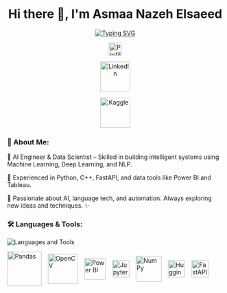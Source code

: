 <h1 align="center">Hi there 👋, I'm Asmaa Nazeh Elsaeed</h1>

<p align="center">
  <a href="https://github.com/DenverCoder1/readme-typing-svg">
    <img src="https://readme-typing-svg.herokuapp.com/?lines=AI%20Engineer;Data%20Scientist;Machine%20Learning%20%26%20Deep%20Learning;Always%20learning%20new%20things&center=true&width=500&height=50" alt="Typing SVG"/>
  </a>
</p>

<p align="center">
  <img src="https://komarev.com/ghpvc/?username=Asmaa-Nazeh&color=blue" height="30" alt="Profile views"/>
</p>

<p align="center"> <!-- LinkedIn -->
  <a href="https://www.linkedin.com/in/asmaa-nazeh">
    <img src="https://user-images.githubusercontent.com/88904952/234979284-68c11d7f-1acc-4f0c-ac78-044e1037d7b0.png" height="70" alt="LinkedIn"/>
  </a>
</p>

<p align="center"> <!-- Kaggle -->
  <a href="https://www.kaggle.com/asmaanazeh">
    <img src="https://www.kaggle.com/static/images/site-logo.svg" height="70" alt="Kaggle"/>
  </a>
</p>

<h3 align="left">💎 About Me:</h3>
<p align="left">🔹 AI Engineer & Data Scientist – Skilled in building intelligent systems using Machine Learning, Deep Learning, and NLP.</p>
<p align="left">🔹 Experienced in Python, C++, FastAPI, and data tools like Power BI and Tableau.</p>
<p align="left">🔹 Passionate about AI, language tech, and automation. Always exploring new ideas and techniques. ✨</p>

<h3 align="left">🛠️ Languages & Tools:</h3>
<p align="left">
  <img src="https://skillicons.dev/icons?i=python,cpp,docker,git,vscode,linux,pytorch,tensorflow" alt="Languages and Tools"/>
</p>

<p align="left" style="display:flex; gap:15px; flex-wrap: wrap; align-items:center;">
  <img src="https://upload.wikimedia.org/wikipedia/commons/e/ed/Pandas_logo.svg" alt="Pandas" width="80" />
  <img src="https://upload.wikimedia.org/wikipedia/commons/thumb/2/29/OpenCV_logo_with_text.svg/1200px-OpenCV_logo_with_text.svg.png" alt="OpenCV" width="70" />
  <img src="https://upload.wikimedia.org/wikipedia/commons/thumb/c/c8/Microsoft_Power_BI_Logo.svg/1200px-Microsoft_Power_BI_Logo.svg.png" alt="Power BI" width="50" />
  <img src="https://upload.wikimedia.org/wikipedia/commons/3/38/Jupyter_logo.svg" alt="Jupyter" width="40" />
  <img src="https://upload.wikimedia.org/wikipedia/commons/3/31/NumPy_logo_2020.svg" alt="NumPy" width="60" />
  <img src="https://huggingface.co/front/assets/huggingface_logo-noborder.svg" alt="Hugging Face" width="40" />
  <img src="https://cdn.worldvectorlogo.com/logos/fastapi.svg" alt="FastAPI" width="40" />
</p>
